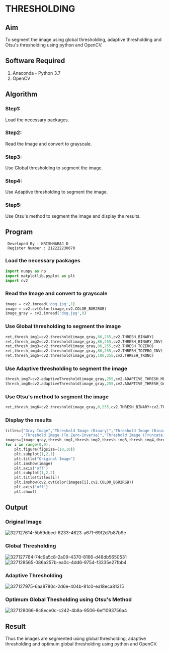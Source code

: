 # THRESHOLDING
## Aim
To segment the image using global thresholding, adaptive thresholding and Otsu's thresholding using python and OpenCV.

## Software Required
1. Anaconda - Python 3.7
2. OpenCV

## Algorithm
### Step1:
Load the necessary packages.

### Step2: 
Read the Image and convert to grayscale.

### Step3: 
Use Global thresholding to segment the image.

### Step4: 
Use Adaptive thresholding to segment the image.

### Step5: 
Use Otsu's method to segment the image and display the results.

## Program
```
 Developed By : KRISHNARAJ D
 Register Number : 212222230070
```

### Load the necessary packages
```python
import numpy as np
import matplotlib.pyplot as plt
import cv2
```
### Read the Image and convert to grayscale
```python
image = cv2.imread('dog.jpg',1)
image = cv2.cvtColor(image,cv2.COLOR_BGR2RGB)
image_gray = cv2.imread('dog.jpg',0)
```
### Use Global thresholding to segment the image
```python
ret,thresh_img1=cv2.threshold(image_gray,86,255,cv2.THRESH_BINARY)
ret,thresh_img2=cv2.threshold(image_gray,86,255,cv2.THRESH_BINARY_INV)
ret,thresh_img3=cv2.threshold(image_gray,86,255,cv2.THRESH_TOZERO)
ret,thresh_img4=cv2.threshold(image_gray,86,255,cv2.THRESH_TOZERO_INV)
ret,thresh_img5=cv2.threshold(image_gray,100,255,cv2.THRESH_TRUNC)
```
### Use Adaptive thresholding to segment the image
```python
thresh_img7=cv2.adaptiveThreshold(image_gray,255,cv2.ADAPTIVE_THRESH_MEAN_C,cv2.THRESH_BINARY,11,2)
thresh_img8=cv2.adaptiveThreshold(image_gray,255,cv2.ADAPTIVE_THRESH_GAUSSIAN_C,cv2.THRESH_BINARY,11,2)
```
### Use Otsu's method to segment the image 
```python
ret,thresh_img6=cv2.threshold(image_gray,0,255,cv2.THRESH_BINARY+cv2.THRESH_OTSU)
```
### Display the results
```python
titles=["Gray Image","Threshold Image (Binary)","Threshold Image (Binary Inverse)","Threshold Image (To Zero)"
       ,"Threshold Image (To Zero-Inverse)","Threshold Image (Truncate)","Otsu","Adaptive Threshold (Mean)","Adaptive Threshold (Gaussian)"]
images=[image_gray,thresh_img1,thresh_img2,thresh_img3,thresh_img4,thresh_img5,thresh_img6,thresh_img7,thresh_img8]
for i in range(0,9):
    plt.figure(figsize=(10,10))
    plt.subplot(1,2,1)
    plt.title("Original Image")
    plt.imshow(image)
    plt.axis("off")
    plt.subplot(1,2,2)
    plt.title(titles[i])
    plt.imshow(cv2.cvtColor(images[i],cv2.COLOR_BGR2RGB))
    plt.axis("off")
    plt.show()
```
## Output
### Original Image
![327127614-5b59dbed-6233-4623-a671-69f2d7b87b9e](https://github.com/KRISHNARAJ-D/Thresholdingg/assets/119559695/af0dc888-9305-428d-b1ae-4537e7f48f38)


### Global Thresholding
![327127764-74c9a5c8-2a09-4370-8166-d48db5650531](https://github.com/KRISHNARAJ-D/Thresholdingg/assets/119559695/e03e73a8-deb1-4870-a162-91f0d28f378d)
![327128565-086a257b-ea0c-4dd6-9754-f3335e27fbb4](https://github.com/KRISHNARAJ-D/Thresholdingg/assets/119559695/8a33bf56-de16-4b30-854d-8eb9ba2b08fc)

### Adaptive Thresholding
![327127975-6aa8780c-2d6e-404b-81c0-ea18eca81315](https://github.com/KRISHNARAJ-D/Thresholdingg/assets/119559695/68ac5366-3e71-4b75-a5c5-b321a7649a97)


### Optimum Global Thesholding using Otsu's Method
![327128066-8c8ece0c-c242-4b8a-9506-6ef1093756a4](https://github.com/KRISHNARAJ-D/Thresholdingg/assets/119559695/bd9af8dd-cb7e-4c3f-bdc0-83ba645d9a2b)


## Result
Thus the images are segmented using global thresholding, adaptive thresholding and optimum global thresholding using python and OpenCV.
